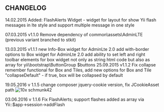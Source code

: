 CHANGELOG
---------

14.02.2015 Added: FlashAlerts Widget - widget for layout for show Yii flash messages in lte style and support multiple message in one style

07.03.2015 v1.1.0 Remove dependency of common\assets\AdminLTE (previous variant branched to stkit)

13.03.2015 v1.1.1 new Info-Box widget for AdminLte 2.0
           add with-border options to Box widget for AdminLte 2.0
           add ability to set left and right toolbar elements for box widget not only as string html code but also as array for yii\bootstrap\ButtonGroup $buttons
25.09.2015 v1.1.2 Fix collapse remember functional for Box and Tiles,
                  add new options for Box and Tile "collapseDefault" - if true, box will be collapsed by default
                  
19.05.2016 v 1.1.5 change composer jquery-cookie version, fix JCookieAsset path ![10x schmunk42](https://github.com/Insolita/yii2-adminlte-widgets/commit/6f99a85c83616621e23fd8ad60d95b2d43cd9f30)

03.06.2016  v 1.1.6 Fix FlashAlerts; support flashes added as array via Yii::$app->session->addFlash